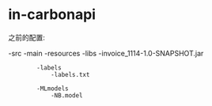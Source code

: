 # in-carbonapi

之前的配置:

-src
    -main
        -resources
            -libs
                -invoice_1114-1.0-SNAPSHOT.jar
            
            -labels
                -labels.txt
            
            -MLmodels
                -NB.model
